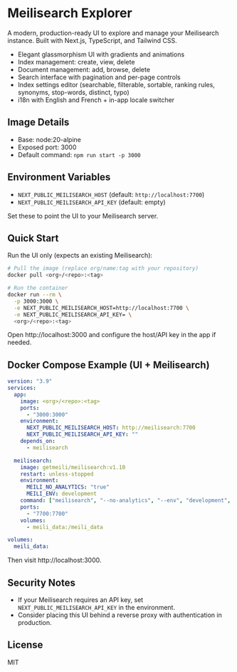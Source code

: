 # Meilisearch Explorer

A modern, production-ready UI to explore and manage your Meilisearch instance.
Built with Next.js, TypeScript, and Tailwind CSS.

- Elegant glassmorphism UI with gradients and animations
- Index management: create, view, delete
- Document management: add, browse, delete
- Search interface with pagination and per-page controls
- Index settings editor (searchable, filterable, sortable, ranking rules, synonyms, stop-words, distinct, typo)
- i18n with English and French + in-app locale switcher

## Image Details
- Base: node:20-alpine
- Exposed port: 3000
- Default command: `npm run start -p 3000`

## Environment Variables
- `NEXT_PUBLIC_MEILISEARCH_HOST` (default: `http://localhost:7700`)
- `NEXT_PUBLIC_MEILISEARCH_API_KEY` (default: empty)

Set these to point the UI to your Meilisearch server.

## Quick Start
Run the UI only (expects an existing Meilisearch):

```bash
# Pull the image (replace org/name:tag with your repository)
docker pull <org>/<repo>:<tag>

# Run the container
docker run --rm \
  -p 3000:3000 \
  -e NEXT_PUBLIC_MEILISEARCH_HOST=http://localhost:7700 \
  -e NEXT_PUBLIC_MEILISEARCH_API_KEY= \
  <org>/<repo>:<tag>
```

Open http://localhost:3000 and configure the host/API key in the app if needed.

## Docker Compose Example (UI + Meilisearch)

```yaml
version: "3.9"
services:
  app:
    image: <org>/<repo>:<tag>
    ports:
      - "3000:3000"
    environment:
      NEXT_PUBLIC_MEILISEARCH_HOST: http://meilisearch:7700
      NEXT_PUBLIC_MEILISEARCH_API_KEY: ""
    depends_on:
      - meilisearch

  meilisearch:
    image: getmeili/meilisearch:v1.10
    restart: unless-stopped
    environment:
      MEILI_NO_ANALYTICS: "true"
      MEILI_ENV: development
    command: ["meilisearch", "--no-analytics", "--env", "development", "--http-addr", "0.0.0.0:7700", "--db-path", "/meili_data"]
    ports:
      - "7700:7700"
    volumes:
      - meili_data:/meili_data

volumes:
  meili_data:
```

Then visit http://localhost:3000.

## Security Notes
- If your Meilisearch requires an API key, set `NEXT_PUBLIC_MEILISEARCH_API_KEY` in the environment.
- Consider placing this UI behind a reverse proxy with authentication in production.

## License
MIT

